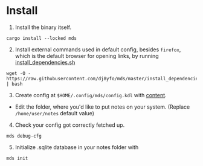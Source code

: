 # Install

1. Install the binary itself.

```
cargo install --locked mds 
```

2. Install external commands used in default config, besides `firefox`, which is the default browser for opening links, 
by running [install_dependencies.sh](./install_dependencies.sh)
```
wget -O - https://raw.githubusercontent.com/dj8yfo/mds/master/install_dependencies.sh  | bash
```
3. Create config at `$HOME/.config/mds/config.kdl` with [content](./config.kdl).
  - Edit the folder, where you'd like to put notes on your system. (Replace `/home/user/notes` default value)
4. Check your config got correctly fetched up.
  ```
  mds debug-cfg
  ```
5. Initialize .sqlite database in your notes folder with
  ```
  mds init  
  ```
